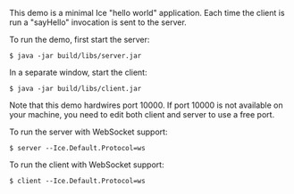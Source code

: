 This demo is a minimal Ice "hello world" application. Each time the
client is run a "sayHello" invocation is sent to the server.

To run the demo, first start the server:

    $ java -jar build/libs/server.jar

In a separate window, start the client:

    $ java -jar build/libs/client.jar

Note that this demo hardwires port 10000. If port 10000 is not
available on your machine, you need to edit both client and server
to use a free port.

To run the server with WebSocket support:

    $ server --Ice.Default.Protocol=ws

To run the client with WebSocket support:

    $ client --Ice.Default.Protocol=ws
